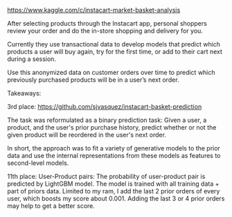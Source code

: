 https://www.kaggle.com/c/instacart-market-basket-analysis

After selecting products through the Instacart app, personal shoppers review your order and 
do the in-store shopping and delivery for you.

Currently they use transactional data to develop models that predict which products a user will buy again, 
try for the first time, or add to their cart next during a session. 

Use this anonymized data on customer orders over time to predict which previously purchased products 
will be in a user’s next order.

Takeaways: 

3rd place:
https://github.com/sjvasquez/instacart-basket-prediction

The task was reformulated as a binary prediction task: Given a user, a product, and the user's prior purchase history, 
predict whether or not the given product will be reordered in the user's next order.

In short, the approach was to fit a variety of generative models to the prior data and use the internal representations 
from these models as features to second-level models.

11th place:
User-Product pairs:
The probability of user-product pair is predicted by LightGBM model. 
The model is trained with all training data + part of priors data. 
Limited to my ram, I add the last 2 prior orders of every user, which boosts my score about 0.001. 
Adding the last 3 or 4 prior orders may help to get a better score.
